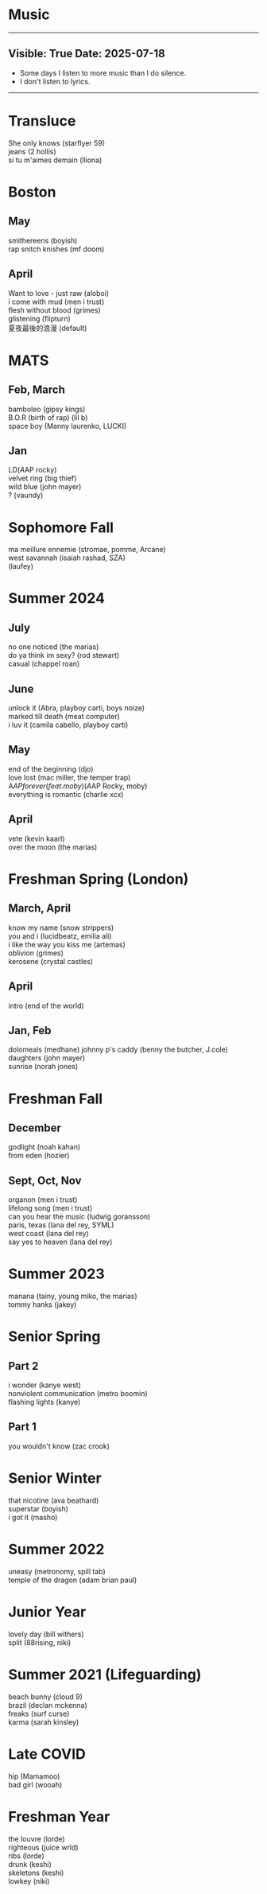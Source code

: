 # Music

---
Visible: True
Date: 2025-07-18
---

<style>
.music-container {
  position: relative;
}

.music-sidebar {
  position: fixed;
  right: 20px;
  top: 50%;
  transform: translateY(-50%);
  width: 200px;
  background: #FFFCF0;
  border: 1px solid #e0e0e0;
  border-radius: 8px;
  padding: 20px;
  box-shadow: 0 2px 10px rgba(0,0,0,0.1);
  z-index: 100;
}

.dark-mode .music-sidebar {
  background: #100F0F;
  border-color: #2a2a2a;
  box-shadow: 0 2px 10px rgba(255,255,255,0.1);
}

.album-cover {
  width: 100%;
  height: 120px;
  border: 2px solid #282726;
  border-radius: 4px;
  margin-bottom: 15px;
  background: #f5f5f5;
}

.dark-mode .album-cover {
  background: #2a2a2a;
}

.song-info {
  font-size: 0.9em;
  line-height: 1.4;
}

.song-title {
  font-weight: bold;
  margin-bottom: 8px;
}

.song-description {
  color: #666;
  font-style: italic;
}

.dark-mode .song-description {
  color: #999;
}

.song-item {
  position: relative;
  padding: 4px 0;
  transition: transform 0.2s ease;
}

.song-item.selected {
  transform: translateX(8px);
}

.song-item.selected::before {
  content: '>';
  position: absolute;
  left: -15px;
  color: #205EA6;
  font-weight: bold;
}

.dark-mode .song-item.selected::before {
  color: #4385BE;
}

@media (max-width: 1200px) {
  .music-sidebar {
    display: none;
  }
}
</style>

<div class="music-container">

- Some days I listen to more music than I do silence. 
- I don't listen to lyrics.

---

# Transluce
She only knows (starflyer 59)<br>
jeans (2 hollis)<br>
si tu m'aimes demain (lliona)<br>

# Boston

## May
smithereens (boyish)<br>
rap snitch knishes (mf doom)<br>

## April
Want to love - just raw (aloboi)<br>
i come with mud (men i trust)<br>
flesh without blood (grimes)<br>
glistening (flipturn)<br>
夏夜最後的浪漫 (default)<br>

# MATS

## Feb, March
bamboleo (gipsy kings)<br>
B.O.R (birth of rap) (lil b)<br>
space boy (Manny laurenko, LUCKI)<br>

## Jan 
L$D (A$AP rocky)<br>
velvet ring (big thief)<br>
wild blue (john mayer)<br>
? (vaundy)<br>

# Sophomore Fall
ma meillure ennemie (stromae, pomme, Arcane)<br>
west savannah (isaiah rashad, SZA)<br>
(laufey)<br>

# Summer 2024

## July
no one noticed (the marias)<br>
do ya think im sexy? (rod stewart)<br>
casual (chappel roan)<br>

## June
unlock it (Abra, playboy carti, boys noize)<br>
marked till death (meat computer)<br>
i luv it (camila cabello, playboy carti)<br>

## May
end of the beginning (djo)<br>
love lost (mac miller, the temper trap)<br>
A$AP forever (feat. moby) (A$AP Rocky, moby)<br>
everything is romantic (charlie xcx)<br>

## April
vete (kevin kaarl)<br>
over the moon (the marias)<br>

# Freshman Spring (London)

## March, April
know my name (snow strippers)<br>
you and i (lucidbeatz, emilia ali)<br>
i like the way you kiss me (artemas)<br>
oblivion (grimes)<br>
kerosene (crystal castles)<br>

## April
intro (end of the world)<br>

## Jan, Feb
dolomeals (medhane)
johnny p's caddy (benny the butcher, J.cole)<br>
daughters (john mayer)<br>
sunrise (norah jones)<br>

# Freshman Fall

## December
godlight (noah kahan)<br>
from eden (hozier)<br>

## Sept, Oct, Nov
organon (men i trust)<br>
lifelong song (men i trust)<br>
can you hear the music (ludwig goransson)<br>
paris, texas (lana del rey, SYML)<br>
west coast (lana del rey)<br>
say yes to heaven (lana del rey)<br>

# Summer 2023
manana (tainy, young miko, the marias)<br>
tommy hanks (jakey)<br>

# Senior Spring

## Part 2
i wonder (kanye west)<br>
nonviolent communication (metro boomin)<br>
flashing lights (kanye)<br>

## Part 1
you wouldn't know (zac crook)<br>

# Senior Winter
that nicotine (ava beathard)<br>
superstar (boyish)<br>
i got it (masho)<br>

# Summer 2022
uneasy (metronomy, spill tab)<br>
temple of the dragon (adam brian paul)<br>

# Junior Year
lovely day (bill withers)<br>
split (88rising, niki)<br>

# Summer 2021 (Lifeguarding)
beach bunny (cloud 9)<br>
brazil (declan mckenna)<br>
freaks (surf curse)<br>
karma (sarah kinsley)<br>

# Late COVID
hip (Mamamoo)<br>
bad girl (wooah)<br>

# Freshman Year
the louvre (lorde)<br>
righteous (juice wrld)<br>
ribs (lorde)<br>
drunk (keshi)<br>
skeletons (keshi)<br>
lowkey (niki)<br>